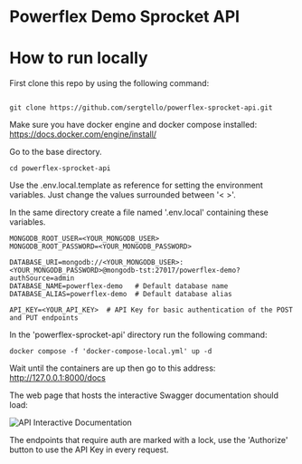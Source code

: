 # Powerflex Demo Sprocket API

# How to run locally
First clone this repo by using the following command:

````

git clone https://github.com/sergtello/powerflex-sprocket-api.git

````

Make sure you have docker engine and docker compose installed: 
https://docs.docker.com/engine/install/

Go to the base directory.
````
cd powerflex-sprocket-api
````

Use the .env.local.template as reference for setting the environment variables.
Just change the values surrounded between '< >'.

In the same directory create a file named '.env.local' containing these variables.

````
MONGODB_ROOT_USER=<YOUR_MONGODB_USER>
MONGODB_ROOT_PASSWORD=<YOUR_MONGODB_PASSWORD>

DATABASE_URI=mongodb://<YOUR_MONGODB_USER>:<YOUR_MONGODB_PASSWORD>@mongodb-tst:27017/powerflex-demo?authSource=admin
DATABASE_NAME=powerflex-demo   # Default database name
DATABASE_ALIAS=powerflex-demo  # Default database alias

API_KEY=<YOUR_API_KEY>  # API Key for basic authentication of the POST and PUT endpoints
````

In the 'powerflex-sprocket-api' directory run the following command:
````
docker compose -f 'docker-compose-local.yml' up -d
````

Wait until the containers are up then go to this address:
http://127.0.0.1:8000/docs

The web page that hosts the interactive Swagger documentation should load:

![API Interactive Documentation](https://i.imgur.com/3WiPgKQ.png)

The endpoints that require auth are marked with a lock, use the 'Authorize' button to use the API Key in every request. 
